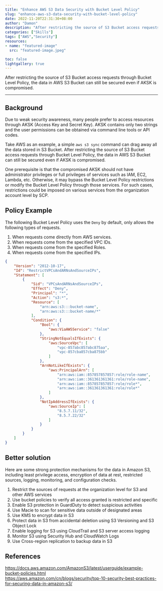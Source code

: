 ```yaml
---
title: "Enhance AWS S3 Data Security with Bucket Level Policy"
slug: "enhance-aws-s3-data-security-with-bucket-level-policy"
date: 2022-11-20T22:31:30+08:00
author: "Damon"
description: "After restricting the source of S3 Bucket access requests through Bucket Level Policy, the data in AWS S3 Bucket can still be secured even if AKSK is compromised."
categories: ["Skills"]
tags: ["AWS","Security"]
resources:
- name: "featured-image"
  src: "featured-image.jpeg"

toc: false
lightgallery: true
---
```


After restricting the source of S3 Bucket access requests through Bucket Level Policy, the data in AWS S3 Bucket can still be secured even if AKSK is compromised.

<!--more-->

---

## Background

Due to weak security awareness, many people prefer to access resources through AKSK (Access Key and Secret Key). AKSK contains only two strings and the user permissions can be obtained via command line tools or API codes. 

Take AWS as an example, a simple `aws s3 sync` command can drag away all the data stored in S3 Bucket. After restricting the source of S3 Bucket access requests through Bucket Level Policy, the data in AWS S3 Bucket can still be secured even if AKSK is compromised.

One prerequisite is that the compromised AKSK should not have administrator privileges or full privileges of services such as IAM, EC2, Lambda, etc. Otherwise, it may bypass the Bucket Level Policy restrictions or modify the Bucket Level Policy through those services. For such cases, restrictions could be imposed on various services from the organization account level by SCP.

## Policy Example

The following Bucket Level Policy uses the `Deny` by default, only allows the following types of requests.

1. When requests come directly from AWS services.
2. When requests come from the specified VPC IDs.
3. When requests come from the specified Roles.
4. When requests come from the specified IPs.

```json
{
    "Version": "2012-10-17",
    "Id": "RestrictVPCsAndARNsAndSourceIPs",
    "Statement": [
        {
            "Sid": "VPCsAndARNsAndSourceIPs",
            "Effect": "Deny",
            "Principal": "*",
            "Action": "s3:*",
            "Resource": [
                "arn:aws:s3:::bucket-name",
                "arn:aws:s3:::bucket-name/*"
            ],
            "Condition": {
                "Bool": {
                    "aws:ViaAWSService": "false"
                },            
                "StringNotEqualsIfExists": {
                    "aws:SourceVpc": [
                        "vpc-857abc857abc875aa",
                        "vpc-857cba857cba875bb"
                    ]
                },
                "ArnNotLikeIfExists": {
                    "aws:PrincipalArn": [
                        "arn:aws:iam::857857857857:role/role-name",
                        "arn:aws:iam::361361361361:role/role-name",
                        "arn:aws:iam::857857857857:role/role*",
                        "arn:aws:iam::361361361361:role/role*"
                    ]
                },
                "NotIpAddressIfExists": {
                    "aws:SourceIp": [
                        "8.5.7.11/32",
                        "8.5.7.22/32"
                    ]
                }
            }
        }
    ]
}
```

## Better solution

Here are some strong protection mechanisms for the data in Amazon S3, including least privilege access, encryption of data at rest, restricted sources, logging, monitoring, and configuration checks.

1. Restrict the sources of requests at the organization level for S3 and other AWS services 
2. Use bucket policies to verify all access granted is restricted and specific
3. Enable S3 protection in GuardDuty to detect suspicious activities
4. Use Macie to scan for sensitive data outside of designated areas
5. Use KMS to encrypt data in S3
6. Protect data in S3 from accidental deletion using S3 Versioning and S3 Object Lock
7. Enable logging for S3 using CloudTrail and S3 server access logging
8. Monitor S3 using Security Hub and CloudWatch Logs
9. Use Cross-region replication to backup data in S3

## References

https://docs.aws.amazon.com/AmazonS3/latest/userguide/example-bucket-policies.html  
https://aws.amazon.com/cn/blogs/security/top-10-security-best-practices-for-securing-data-in-amazon-s3/
